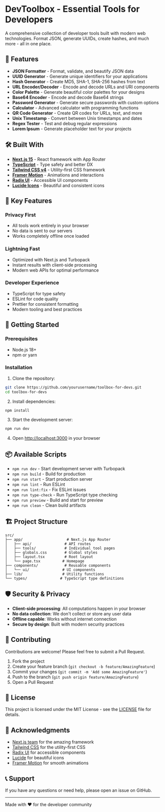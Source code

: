 # DevToolbox - Essential Tools for Developers

A comprehensive collection of developer tools built with modern web technologies. Format JSON, generate UUIDs, create hashes, and much more - all in one place.

## 🚀 Features

- **JSON Formatter** - Format, validate, and beautify JSON data
- **UUID Generator** - Generate unique identifiers for your applications
- **Hash Generator** - Create MD5, SHA-1, SHA-256 hashes from text
- **URL Encoder/Decoder** - Encode and decode URLs and URI components
- **Color Palette** - Generate beautiful color palettes for your designs
- **Base64 Encoder** - Encode and decode Base64 strings
- **Password Generator** - Generate secure passwords with custom options
- **Calculator** - Advanced calculator with programming functions
- **QR Code Generator** - Create QR codes for URLs, text, and more
- **Unix Timestamp** - Convert between Unix timestamps and dates
- **Regex Tester** - Test and debug regular expressions
- **Lorem Ipsum** - Generate placeholder text for your projects

## 🛠️ Built With

- **[Next.js 15](https://nextjs.org/)** - React framework with App Router
- **[TypeScript](https://www.typescriptlang.org/)** - Type safety and better DX
- **[Tailwind CSS v4](https://tailwindcss.com/)** - Utility-first CSS framework
- **[Framer Motion](https://www.framer.com/motion/)** - Animations and interactions
- **[Radix UI](https://www.radix-ui.com/)** - Accessible UI components
- **[Lucide Icons](https://lucide.dev/)** - Beautiful and consistent icons

## 🌟 Key Features

### Privacy First
- All tools work entirely in your browser
- No data is sent to our servers
- Works completely offline once loaded

### Lightning Fast
- Optimized with Next.js and Turbopack
- Instant results with client-side processing
- Modern web APIs for optimal performance

### Developer Experience
- TypeScript for type safety
- ESLint for code quality
- Prettier for consistent formatting
- Modern tooling and best practices

## 🚀 Getting Started

### Prerequisites
- Node.js 18+ 
- npm or yarn

### Installation

1. Clone the repository:
```bash
git clone https://github.com/yourusername/toolbox-for-devs.git
cd toolbox-for-devs
```

2. Install dependencies:
```bash
npm install
```

3. Start the development server:
```bash
npm run dev
```

4. Open [http://localhost:3000](http://localhost:3000) in your browser

## 📦 Available Scripts

- `npm run dev` - Start development server with Turbopack
- `npm run build` - Build for production
- `npm run start` - Start production server
- `npm run lint` - Run ESLint
- `npm run lint:fix` - Fix ESLint issues
- `npm run type-check` - Run TypeScript type checking
- `npm run preview` - Build and start for preview
- `npm run clean` - Clean build artifacts

## 🏗️ Project Structure

```
src/
├── app/                    # Next.js App Router
│   ├── api/               # API routes
│   ├── tools/             # Individual tool pages
│   ├── globals.css        # Global styles
│   ├── layout.tsx         # Root layout
│   └── page.tsx          # Homepage
├── components/            # Reusable components
│   └── ui/               # UI components
├── lib/                  # Utility functions
└── types/               # TypeScript type definitions
```

## 🛡️ Security & Privacy

- **Client-side processing**: All computations happen in your browser
- **No data collection**: We don't collect or store any user data
- **Offline capable**: Works without internet connection
- **Secure by design**: Built with modern security practices

## 🤝 Contributing

Contributions are welcome! Please feel free to submit a Pull Request.

1. Fork the project
2. Create your feature branch (`git checkout -b feature/AmazingFeature`)
3. Commit your changes (`git commit -m 'Add some AmazingFeature'`)
4. Push to the branch (`git push origin feature/AmazingFeature`)
5. Open a Pull Request

## 📄 License

This project is licensed under the MIT License - see the [LICENSE](LICENSE) file for details.

## 🙏 Acknowledgments

- [Next.js team](https://nextjs.org/) for the amazing framework
- [Tailwind CSS](https://tailwindcss.com/) for the utility-first CSS
- [Radix UI](https://www.radix-ui.com/) for accessible components
- [Lucide](https://lucide.dev/) for beautiful icons
- [Framer Motion](https://www.framer.com/motion/) for smooth animations

## 📞 Support

If you have any questions or need help, please open an issue on GitHub.

---

Made with ❤️ for the developer community
